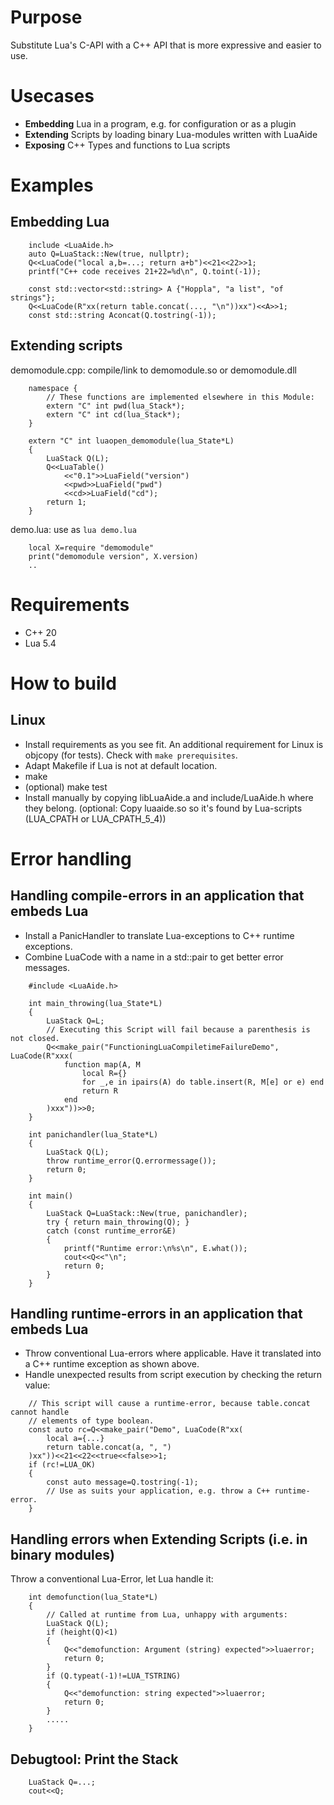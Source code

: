 
# Purpose
Substitute Lua's C-API with a C++ API that is more expressive and easier to use.

# Usecases
+ **Embedding** Lua in a program, e.g. for configuration or as a plugin
+ **Extending** Scripts by loading binary Lua-modules written with LuaAide
+ **Exposing** C++ Types and functions to Lua scripts

# Examples

## Embedding Lua
```
    include <LuaAide.h>
    auto Q=LuaStack::New(true, nullptr);
    Q<<LuaCode("local a,b=...; return a+b")<<21<<22>>1;
    printf("C++ code receives 21+22=%d\n", Q.toint(-1));

    const std::vector<std::string> A {"Hoppla", "a list", "of strings"};
    Q<<LuaCode(R"xx(return table.concat(..., "\n"))xx")<<A>>1;
    const std::string Aconcat(Q.tostring(-1));
```

## Extending scripts
demomodule.cpp: compile/link to demomodule.so or demomodule.dll

```
    namespace {
        // These functions are implemented elsewhere in this Module:
        extern "C" int pwd(lua_Stack*);
        extern "C" int cd(lua_Stack*);
    }

    extern "C" int luaopen_demomodule(lua_State*L)
    {
        LuaStack Q(L);
        Q<<LuaTable()
            <<"0.1">>LuaField("version")
            <<pwd>>LuaField("pwd")
            <<cd>>LuaField("cd");
        return 1;
    }
```

demo.lua: use as ```lua demo.lua```

```
    local X=require "demomodule"
    print("demomodule version", X.version)
    ..
```

# Requirements
+ C++ 20
+ Lua 5.4

# How to build
## Linux
- Install requirements as you see fit. An additional requirement for Linux is objcopy (for tests).
  Check with ```make prerequisites```.
- Adapt Makefile if Lua is not at default location.
- make
- (optional) make test
- Install manually by copying libLuaAide.a and include/LuaAide.h where they belong.
  (optional: Copy luaaide.so so it's found by Lua-scripts (LUA_CPATH or LUA_CPATH_5_4))

# Error handling
## Handling compile-errors in an application that embeds Lua
- Install a PanicHandler to translate Lua-exceptions to C++ runtime exceptions.
- Combine LuaCode with a name in a std::pair to get better error messages.

```
    #include <LuaAide.h>

    int main_throwing(lua_State*L)
    {
        LuaStack Q=L;
        // Executing this Script will fail because a parenthesis is not closed.
        Q<<make_pair("FunctioningLuaCompiletimeFailureDemo", LuaCode(R"xxx(
            function map(A, M
                local R={}
                for _,e in ipairs(A) do table.insert(R, M[e] or e) end
                return R
            end
        )xxx"))>>0;
    }

    int panichandler(lua_State*L)
    {
        LuaStack Q(L);
        throw runtime_error(Q.errormessage());
        return 0;
    }

    int main()
    {
        LuaStack Q=LuaStack::New(true, panichandler);
        try { return main_throwing(Q); }
        catch (const runtime_error&E)
        {
            printf("Runtime error:\n%s\n", E.what());
            cout<<Q<<"\n";
            return 0;
        }
    }
```

## Handling runtime-errors in an application that embeds Lua
- Throw conventional Lua-errors where applicable. Have it translated into
  a C++ runtime exception as shown above.
- Handle unexpected results from script execution by checking the return value:

```
    // This script will cause a runtime-error, because table.concat cannot handle
    // elements of type boolean.
    const auto rc=Q<<make_pair("Demo", LuaCode(R"xx(
        local a={...}
        return table.concat(a, ", ")
    )xx"))<<21<<22<<true<<false>>1;
    if (rc!=LUA_OK)
    {
        const auto message=Q.tostring(-1);
        // Use as suits your application, e.g. throw a C++ runtime-error.
    }
```

## Handling errors when Extending Scripts (i.e. in binary modules)
Throw a conventional Lua-Error, let Lua handle it:

```
    int demofunction(lua_State*L)
    {
        // Called at runtime from Lua, unhappy with arguments:
        LuaStack Q(L);
        if (height(Q)<1)
        {
            Q<<"demofunction: Argument (string) expected">>luaerror;
            return 0;
        }
        if (Q.typeat(-1)!=LUA_TSTRING)
        {
            Q<<"demofunction: string expected">>luaerror;
            return 0;
        }
        .....
    }
```

## Debugtool: Print the Stack
```
    LuaStack Q=...;
    cout<<Q;
```

